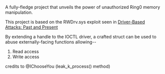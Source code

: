 A fully-fledge project that unveils the power of unauthorized Ring0 memory manipulation.

This project is based on the RWDrv.sys exploit seen in [Driver-Based Attacks: Past and Present](https://www.rapid7.com/blog/post/2021/12/13/driver-based-attacks-past-and-present/)

By extending a handle to the IOCTL driver, a crafted struct can be used to abuse externally-facing functions allowing--
1. Read access
2. Write access

credits to 
@IChooseYou (leak_k_process() method)
